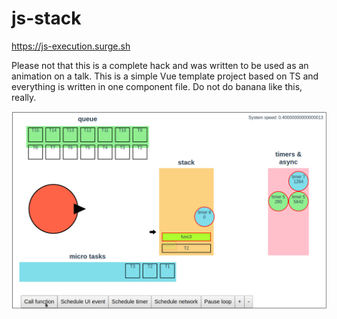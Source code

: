 # js-stack

https://js-execution.surge.sh

Please not that this is a complete hack and was written to be used as an animation on a talk. This is a simple Vue template project based on TS and everything is written in one component file. Do not do banana like this, really. 


![screenshot of development version (propably the last version :))](https://github.com/piehei/js-execution-eventloop/blob/master/public/screenshot.png?raw=true)
